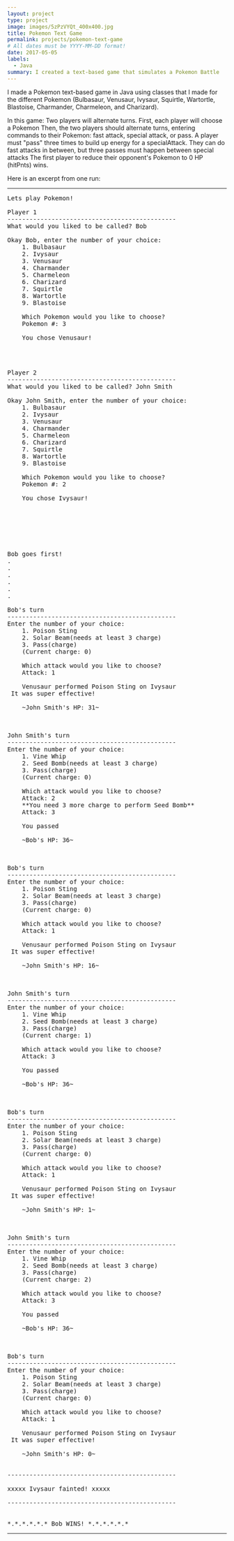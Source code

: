 ```yaml
---
layout: project
type: project
image: images/5zPzVYQt_400x400.jpg
title: Pokemon Text Game
permalink: projects/pokemon-text-game
# All dates must be YYYY-MM-DD format!
date: 2017-05-05
labels:
  - Java
summary: I created a text-based game that simulates a Pokemon Battle
---
```


I made a Pokemon text-based game in Java using classes that I made for the different Pokemon (Bulbasaur, Venusaur, Ivysaur, Squirtle, Wartortle, Blastoise, Charmander, Charmeleon, and Charizard).

In this game:
Two players will alternate turns.
First, each player will choose a Pokemon
Then, the two players should alternate turns, entering commands to their Pokemon: fast attack, special attack,  or pass.
A player must "pass" three times to build up energy for a specialAttack.
They can do fast attacks in between, but three passes must happen between special attacks
The first player to reduce their opponent's Pokemon to 0 HP (hitPnts) wins.

Here is an excerpt from one run:

<hr>

<pre>
Lets play Pokemon!

Player 1
----------------------------------------------
What would you liked to be called? Bob

Okay Bob, enter the number of your choice:
	1. Bulbasaur
	2. Ivysaur
	3. Venusaur
	4. Charmander
	5. Charmeleon
	6. Charizard
	7. Squirtle
	8. Wartortle
	9. Blastoise

	Which Pokemon would you like to choose?
	Pokemon #: 3

	You chose Venusaur!




Player 2
----------------------------------------------
What would you liked to be called? John Smith

Okay John Smith, enter the number of your choice:
	1. Bulbasaur
	2. Ivysaur
	3. Venusaur
	4. Charmander
	5. Charmeleon
	6. Charizard
	7. Squirtle
	8. Wartortle
	9. Blastoise

	Which Pokemon would you like to choose?
	Pokemon #: 2

	You chose Ivysaur!







Bob goes first!
.
.
.
.
.
.

Bob's turn
----------------------------------------------
Enter the number of your choice:
	1. Poison Sting
	2. Solar Beam(needs at least 3 charge)
	3. Pass(charge)
	(Current charge: 0)

	Which attack would you like to choose?
	Attack: 1

	Venusaur performed Poison Sting on Ivysaur
 It was super effective!

	~John Smith's HP: 31~



John Smith's turn
----------------------------------------------
Enter the number of your choice:
	1. Vine Whip
	2. Seed Bomb(needs at least 3 charge)
	3. Pass(charge)
	(Current charge: 0)

	Which attack would you like to choose?
	Attack: 2
	**You need 3 more charge to perform Seed Bomb**
	Attack: 3

	You passed

	~Bob's HP: 36~



Bob's turn
----------------------------------------------
Enter the number of your choice:
	1. Poison Sting
	2. Solar Beam(needs at least 3 charge)
	3. Pass(charge)
	(Current charge: 0)

	Which attack would you like to choose?
	Attack: 1

	Venusaur performed Poison Sting on Ivysaur
 It was super effective!

	~John Smith's HP: 16~



John Smith's turn
----------------------------------------------
Enter the number of your choice:
	1. Vine Whip
	2. Seed Bomb(needs at least 3 charge)
	3. Pass(charge)
	(Current charge: 1)

	Which attack would you like to choose?
	Attack: 3

	You passed

	~Bob's HP: 36~



Bob's turn
----------------------------------------------
Enter the number of your choice:
	1. Poison Sting
	2. Solar Beam(needs at least 3 charge)
	3. Pass(charge)
	(Current charge: 0)

	Which attack would you like to choose?
	Attack: 1

	Venusaur performed Poison Sting on Ivysaur
 It was super effective!

	~John Smith's HP: 1~



John Smith's turn
----------------------------------------------
Enter the number of your choice:
	1. Vine Whip
	2. Seed Bomb(needs at least 3 charge)
	3. Pass(charge)
	(Current charge: 2)

	Which attack would you like to choose?
	Attack: 3

	You passed

	~Bob's HP: 36~



Bob's turn
----------------------------------------------
Enter the number of your choice:
	1. Poison Sting
	2. Solar Beam(needs at least 3 charge)
	3. Pass(charge)
	(Current charge: 0)

	Which attack would you like to choose?
	Attack: 1

	Venusaur performed Poison Sting on Ivysaur
 It was super effective!

	~John Smith's HP: 0~


----------------------------------------------

xxxxx Ivysaur fainted! xxxxx

----------------------------------------------


*.*.*.*.*.* Bob WINS! *.*.*.*.*.*
</pre>

<hr>




